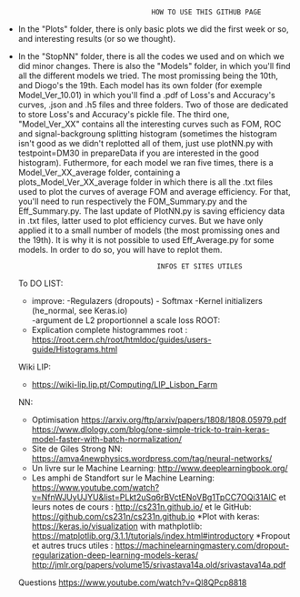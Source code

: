                                         HOW TO USE THIS GITHUB PAGE
                 
 
* In the "Plots" folder, there is only basic plots we did the first week or so, and interesting results (or so we thought).

* In the "StopNN" folder, there is all the codes we used and on which we did minor changes. There is also the "Models" folder, in which you'll find all the different models we tried. The most promissing being the 10th, and Diogo's the 19th. Each model has its own folder (for exemple Model_Ver_10.01) in which you'll find a .pdf of Loss's and Accuracy's curves, .json and .h5 files and three folders. Two of those are dedicated to store Loss's and Accuracy's pickle file. The third one, "Model_Ver_XX" contains all the interesting curves such as FOM, ROC and signal-backgroung splitting histogram (sometimes the histogram isn't good as we didn't replotted all of them, just use plotNN.py with testpoint=DM30 in prepareData if you are interested in the good histogram).
Futhermore, for each model we ran five times, there is a Model_Ver_XX_average folder, containing a plots_Model_Ver_XX_average folder in which there is all the .txt files used to plot the curves of average FOM and average efficiency. For that, you'll need to run respectively the FOM_Summary.py and the Eff_Summary.py. 
The last update of PlotNN.py is saving efficiency data in .txt files, latter used to plot efficiency curves. But we have only applied it to a small number of models (the most promissing ones and the 19th). It is why it is not possible to used Eff_Average.py for some models. In order to do so, you will have to replot them.
    
    
    
    
    
    
    
    
                                                  
                                                  
                                                  
                                        INFOS ET SITES UTILES 
                                                         
    To DO LIST:
    * improve: -Regulazers (dropouts)
               - Softmax
               -Kernel initializers (he_normal, see Keras.io)  
               -argument de L2 proportionnel a scale loss
    ROOT:                                                   
    * Explication complete histogrammes root : https://root.cern.ch/root/htmldoc/guides/users-guide/Histograms.html
      
    Wiki LIP:
    * https://wiki-lip.lip.pt/Computing/LIP_Lisbon_Farm
    
    NN:
    * Optimisation 
      https://arxiv.org/ftp/arxiv/papers/1808/1808.05979.pdf
      https://www.dlology.com/blog/one-simple-trick-to-train-keras-model-faster-with-batch-normalization/
    * Site de Giles Strong NN: https://amva4newphysics.wordpress.com/tag/neural-networks/
    * Un livre sur le Machine Learning: http://www.deeplearningbook.org/
    * Les amphi de Standfort sur le Machine Learning: https://www.youtube.com/watch?v=NfnWJUyUJYU&list=PLkt2uSq6rBVctENoVBg1TpCC7OQi31AlC
                             et leurs notes de cours : http://cs231n.github.io/
                             et le GitHub: https://github.com/cs231n/cs231n.github.io
    *Plot with keras: https://keras.io/visualization
          with mathplotlib: https://matplotlib.org/3.1.1/tutorials/index.html#introductory
    *Fropout et autres trucs utiles : https://machinelearningmastery.com/dropout-regularization-deep-learning-models-keras/
                                      http://jmlr.org/papers/volume15/srivastava14a.old/srivastava14a.pdf
                             
    Questions
    https://www.youtube.com/watch?v=Ql8QPcp8818
    
                             
      
